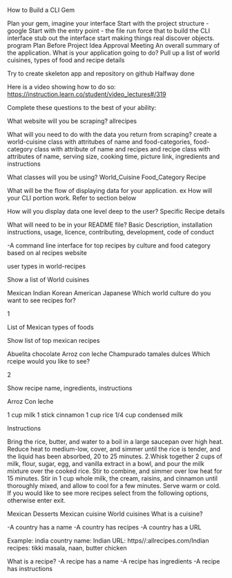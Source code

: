 How to Build a CLI Gem

Plan your gem, imagine your interface
Start with the project structure - google
Start with the entry point - the file run
force that to build the CLI interface
stub out the interface
start making things real
discover objects.
program
Plan Before Project Idea Approval Meeting An overall summary of the application. What is your application going to do? Pull up a list of world cuisines, types of food and recipe details

Try to create skeleton app and repository on github Halfway done

Here is a video showing how to do so: https://instruction.learn.co/student/video_lectures#/319

Complete these questions to the best of your ability:

What website will you be scraping? allrecipes

What will you need to do with the data you return from scraping? create a world-cuisine class with attritubes of name and food-categories, food-category class with attribute of name and recipes and recipe class with attributes of name, serving size, cooking time, picture link, ingredients and instructions

What classes will you be using? World_Cuisine Food_Category Recipe

What will be the flow of displaying data for your application. ex How will your CLI portion work. Refer to section below

How will you display data one level deep to the user? Specific Recipe details

What will need to be in your README file? Basic Description, installation instructions, usage, licence, contributing, development, code of conduct

-A command line interface for top recipes by culture and food category based on al recipes website

user types in world-recipes

Show a list of World cuisines

Mexican
Indian
Korean
American
Japanese
Which world culture do you want to see recipes for?

1

List of Mexican types of foods


Show list of top mexican recipes

Abuelita chocolate
Arroz con leche
Champurado
tamales dulces
Which rceipe would you like to see?

2

Show recipe name, ingredients, instructions

Arroz Con leche

1 cup milk 1 stick cinnamon 1 cup rice 1/4 cup condensed milk

Instructions

Bring the rice, butter, and water to a boil in a large saucepan over high heat. Reduce heat to medium-low, cover, and simmer until the rice is tender, and the liquid has been absorbed, 20 to 25 minutes. 2.Whisk together 2 cups of milk, flour, sugar, egg, and vanilla extract in a bowl, and pour the milk mixture over the cooked rice. Stir to combine, and simmer over low heat for 15 minutes. Stir in 1 cup whole milk, the cream, raisins, and cinnamon until thoroughly mixed, and allow to cool for a few minutes. Serve warm or cold.
If you would like to see more recipes select from the following options, otherwise enter exit.

Mexican Desserts
Mexican cuisine
World cuisines
What is a cuisine?

-A country has a name -A country has recipes -A country has a URL

Example: india country name: Indian URL: https//:allrecipes.com/Indian recipes: tikki masala, naan, butter chicken

What is a recipe? -A recipe has a name -A recipe has ingredients -A recipe has instructions

